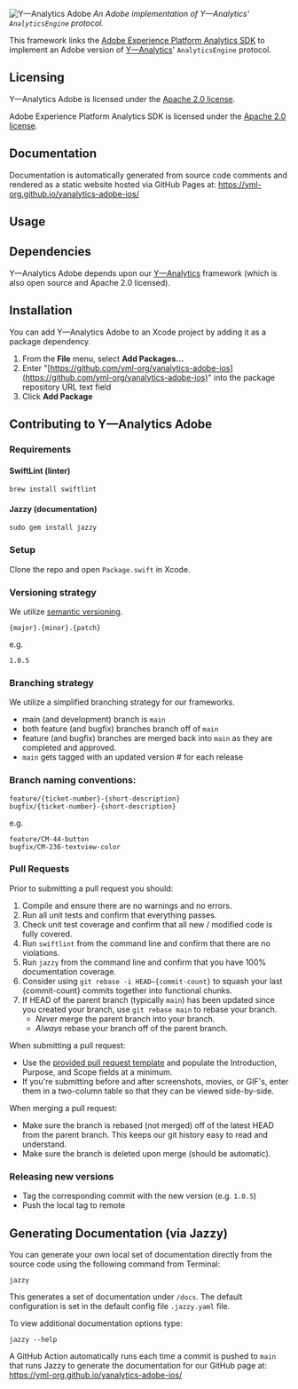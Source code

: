 ![Y—Analytics Adobe](https://user-images.githubusercontent.com/1037520/231185335-807d15b5-fa0b-4dd5-aba4-b7be18001d95.jpeg)
_An Adobe implementation of Y—Analytics' `AnalyticsEngine` protocol._

This framework links the [Adobe Experience Platform Analytics SDK](https://github.com/adobe/aepsdk-analytics-ios) to implement an Adobe version of [Y—Analytics](https://github.com/yml-org/yanalytics-ios)' `AnalyticsEngine` protocol.

Licensing
----------
Y—Analytics Adobe is licensed under the [Apache 2.0 license](LICENSE).

Adobe Experience Platform Analytics SDK is licensed under the [Apache 2.0 license](https://github.com/adobe/aepsdk-analytics-ios/blob/main/LICENSE).

Documentation
----------

Documentation is automatically generated from source code comments and rendered as a static website hosted via GitHub Pages at: https://yml-org.github.io/yanalytics-adobe-ios/

Usage
----------

Dependencies
----------

Y—Analytics Adobe depends upon our [Y—Analytics](https://github.com/yml-org/yanalytics-ios) framework (which is also open source and Apache 2.0 licensed).

Installation
----------

You can add Y—Analytics Adobe to an Xcode project by adding it as a package dependency.

1. From the **File** menu, select **Add Packages...**
2. Enter "[https://github.com/yml-org/yanalytics-adobe-ios](https://github.com/yml-org/yanalytics-adobe-ios)" into the package repository URL text field
3. Click **Add Package**

Contributing to Y—Analytics Adobe
----------

### Requirements

#### SwiftLint (linter)
```
brew install swiftlint
```

#### Jazzy (documentation)
```
sudo gem install jazzy
```

### Setup

Clone the repo and open `Package.swift` in Xcode.

### Versioning strategy

We utilize [semantic versioning](https://semver.org).

```
{major}.{minor}.{patch}
```

e.g.

```
1.0.5
```

### Branching strategy

We utilize a simplified branching strategy for our frameworks.

* main (and development) branch is `main`
* both feature (and bugfix) branches branch off of `main`
* feature (and bugfix) branches are merged back into `main` as they are completed and approved.
* `main` gets tagged with an updated version # for each release
 
### Branch naming conventions:

```
feature/{ticket-number}-{short-description}
bugfix/{ticket-number}-{short-description}
```
e.g.
```
feature/CM-44-button
bugfix/CM-236-textview-color
```

### Pull Requests

Prior to submitting a pull request you should:

1. Compile and ensure there are no warnings and no errors.
2. Run all unit tests and confirm that everything passes.
3. Check unit test coverage and confirm that all new / modified code is fully covered.
4. Run `swiftlint` from the command line and confirm that there are no violations.
5. Run `jazzy` from the command line and confirm that you have 100% documentation coverage.
6. Consider using `git rebase -i HEAD~{commit-count}` to squash your last {commit-count} commits together into functional chunks.
7. If HEAD of the parent branch (typically `main`) has been updated since you created your branch, use `git rebase main` to rebase your branch.
    * _Never_ merge the parent branch into your branch.
    * _Always_ rebase your branch off of the parent branch.

When submitting a pull request:

* Use the [provided pull request template](.github/pull_request_template.md) and populate the Introduction, Purpose, and Scope fields at a minimum.
* If you're submitting before and after screenshots, movies, or GIF's, enter them in a two-column table so that they can be viewed side-by-side.

When merging a pull request:

* Make sure the branch is rebased (not merged) off of the latest HEAD from the parent branch. This keeps our git history easy to read and understand.
* Make sure the branch is deleted upon merge (should be automatic).

### Releasing new versions
* Tag the corresponding commit with the new version (e.g. `1.0.5`)
* Push the local tag to remote

Generating Documentation (via Jazzy)
----------

You can generate your own local set of documentation directly from the source code using the following command from Terminal:
```
jazzy
```
This generates a set of documentation under `/docs`. The default configuration is set in the default config file `.jazzy.yaml` file.

To view additional documentation options type:
```
jazzy --help
```
A GitHub Action automatically runs each time a commit is pushed to `main` that runs Jazzy to generate the documentation for our GitHub page at: https://yml-org.github.io/yanalytics-adobe-ios/
